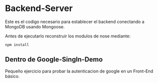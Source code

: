 # Backend-Server

Este es el codigo necesario para establecer el backend
conectando a MongoDB usando Mongoose.

Antes de ejecutarlo reconstruir los modulos de nose
mediante:

```
npm install
```

## Dentro de Google-SingIn-Demo
Pequeño ejercicio para probar la autenticacion de google
en un Front-End básico.